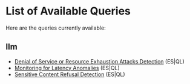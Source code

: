 # List of Available Queries

Here are the queries currently available:

## llm
- [Denial of Service or Resource Exhaustion Attacks Detection](./llm/docs/llm_dos_resource_exhaustion_detection.md) (ES|QL)
- [Monitoring for Latency Anomalies](./llm/docs/llm_latency_anomalies_detection.md) (ES|QL)
- [Sensitive Content Refusal Detection](./llm/docs/llm_sensitive_content_refusal_detection.md) (ES|QL)
